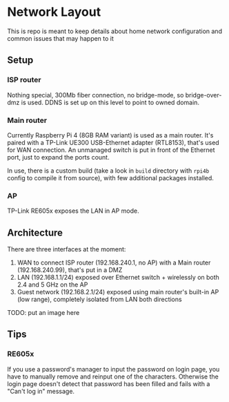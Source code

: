 # Network Layout

This is repo is meant to keep details about home network configuration and common issues that may happen to it

## Setup

### ISP router

Nothing special, 300Mb fiber connection, no bridge-mode, so bridge-over-dmz is used.
DDNS is set up on this level to point to owned domain.

### Main router

Currently Raspberry Pi 4 (8GB RAM variant) is used as a main router.
It's paired with a TP-Link UE300 USB-Ethernet adapter (RTL8153), that's used for WAN connection.
An unmanaged switch is put in front of the Ethernet port, just to expand the ports count.

In use, there is a custom build (take a look in `build` directory with `rpi4b` config to compile it from source), with few additional packages installed.

### AP

TP-Link RE605x exposes the LAN in AP mode.

## Architecture

There are three interfaces at the moment:

1. WAN to connect ISP router (192.168.240.1, no AP) with a Main router (192.168.240.99), that's put in a DMZ
2. LAN (192.168.1.1/24) exposed over Ethernet switch + wirelessly on both 2.4 and 5 GHz on the AP
3. Guest network (192.168.2.1/24) exposed using main router's built-in AP (low range), completely isolated from LAN both directions

TODO: put an image here

## Tips

### RE605x

If you use a password's manager to input the password on login page, you have to manually remove and reinput one of the characters.
Otherwise the login page doesn't detect that password has been filled and fails with a "Can't log in" message.
